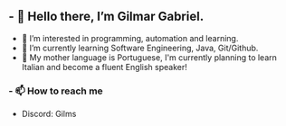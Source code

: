 ## - 👋 Hello there, I’m Gilmar Gabriel.
  - 👀 I’m interested in programming, automation and learning.
  - 🌱 I’m currently learning Software Engineering, Java, Git/Github.
  - 🍒 My mother language is Portuguese, I'm currently planning to learn Italian and become a fluent English speaker!
### - 📫 How to reach me
  - Discord:  Gilms

